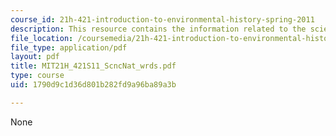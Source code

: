 ```yaml
---
course_id: 21h-421-introduction-to-environmental-history-spring-2011
description: This resource contains the information related to the science and nature.
file_location: /coursemedia/21h-421-introduction-to-environmental-history-spring-2011/1790d9c1d36d801b282fd9a96ba89a3b_MIT21H_421S11_ScncNat_wrds.pdf
file_type: application/pdf
layout: pdf
title: MIT21H_421S11_ScncNat_wrds.pdf
type: course
uid: 1790d9c1d36d801b282fd9a96ba89a3b

---
```

None
